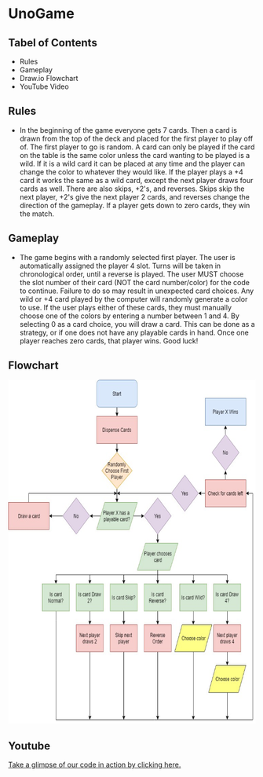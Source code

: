 # UnoGame

## Tabel of Contents

- Rules
- Gameplay
- Draw.io Flowchart
- YouTube Video


## Rules
- In the beginning of the game everyone gets 7 cards. Then a card is drawn from the top of the deck and placed for the first player to play off of. The first player to go is random. A card can only be played if the card on the table is the same color unless the card wanting to be played is a wild. If it is a wild card it can be placed at any time and the player can change the color to whatever they would like. If the player plays a +4 card it works the same as a wild card, except the next player draws four cards as well. There are also skips, +2's, and reverses. Skips skip the next player, +2's give the next player 2 cards, and reverses change the direction of the gameplay. If a player gets down to zero cards, they win the match. 


## Gameplay
- The game begins with a randomly selected first player. The user is automatically assigned the player 4 slot. Turns will be taken in chronological order, until a reverse is played. The user MUST choose the slot number of their card (NOT the card number/color) for the code to continue. Failure to do so may result in unexpected card choices. Any wild or +4 card played by the computer will randomly generate a color to use. If the user plays either of these cards, they must manually choose one of the colors by entering a number between 1 and 4. By selecting 0 as a card choice, you will draw a card. This can be done as a strategy, or if one does not have any playable cards in hand. Once one player reaches zero cards, that player wins. Good luck!

## Flowchart
<img src="Uno.jpg" height = "700" width ="700">

## Youtube
<a href ="https://www.youtube.com/watch?v=NFCbYbj8N3M&feature=youtu.be">Take a glimpse of our code in action by clicking here.</a>
